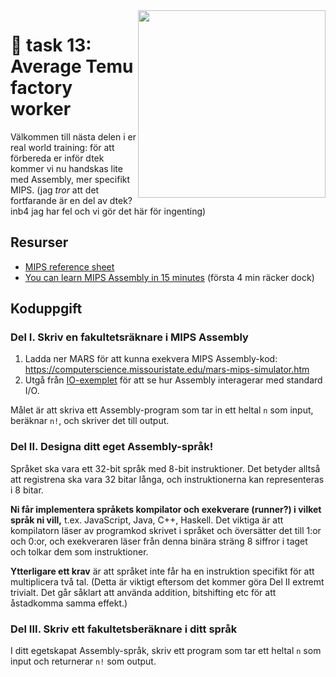<img src="https://media1.tenor.com/m/FnPfm5TiS3YAAAAd/assembly-line.gif" align="right" width="300" />

# 🍛 task 13: Average Temu factory worker

Välkommen till nästa delen i er real world training: för att förbereda er inför dtek kommer vi nu handskas lite med Assembly, mer specifikt MIPS. (jag *tror* att det fortfarande är en del av dtek? inb4 jag har fel och vi gör det här för ingenting)

## Resurser

- [MIPS reference sheet](https://www.kth.se/social/files/563c63c9f276547044e8695f/mips-ref-sheet.pdf)
- [You can learn MIPS Assembly in 15 minutes](https://www.youtube.com/watch?v=5AN4Fo0GiBI) (första 4 min räcker dock)

## Koduppgift

### Del I. Skriv en fakultetsräknare i MIPS Assembly

1. Ladda ner MARS för att kunna exekvera MIPS Assembly-kod: https://computerscience.missouristate.edu/mars-mips-simulator.htm
2. Utgå från [IO-exemplet](IO.asm) för att se hur Assembly interagerar med standard I/O.

Målet är att skriva ett Assembly-program som tar in ett heltal `n` som input, beräknar `n!`, och skriver det till output.

### Del II. Designa ditt eget Assembly-språk!

Språket ska vara ett 32-bit språk med 8-bit instruktioner. Det betyder alltså att registrena ska vara 32 bitar långa, och instruktionerna kan representeras i 8 bitar.

**Ni får implementera språkets kompilator och exekverare (runner?) i vilket språk ni vill,** t.ex. JavaScript, Java, C++, Haskell. Det viktiga är att kompilatorn läser av programkod skrivet i språket och översätter det till 1:or och 0:or, och exekveraren läser från denna binära sträng 8 siffror i taget och tolkar dem som instruktioner.

**Ytterligare ett krav** är att språket inte får ha en instruktion specifikt för att multiplicera två tal. (Detta är viktigt eftersom det kommer göra Del II extremt trivialt. Det går såklart att använda addition, bitshifting etc för att åstadkomma samma effekt.)

### Del III. Skriv ett fakultetsberäknare i ditt språk

I ditt egetskapat Assembly-språk, skriv ett program som tar ett heltal `n` som input och returnerar `n!` som output.